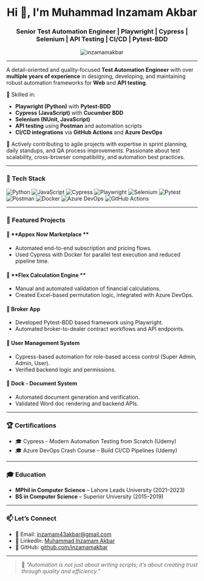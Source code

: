 <h1 align="center">Hi 👋, I'm Muhammad Inzamam Akbar</h1>
<h3 align="center">Senior Test Automation Engineer | Playwright | Cypress | Selenium | API Testing | CI/CD | Pytest-BDD</h3>

<p align="center">
  <img src="https://komarev.com/ghpvc/?username=inzamamakbar&label=Profile%20views&color=0e75b6&style=flat" alt="inzamamakbar" />
</p>

---

A detail-oriented and quality-focused **Test Automation Engineer** with over **multiple years of experience** in designing, developing, and maintaining robust automation frameworks for **Web** and **API testing**.

🔹 Skilled in:
- **Playwright (Python)** with **Pytest-BDD**
- **Cypress (JavaScript)** with **Cucumber BDD**
- **Selenium (NUnit, JavaScript)**
- **API testing** using **Postman** and automation scripts
- **CI/CD integrations** via **GitHub Actions** and **Azure DevOps**

🔹 Actively contributing to agile projects with expertise in sprint planning, daily standups, and QA process improvements. Passionate about test scalability, cross-browser compatibility, and automation best practices.

---

### 🧰 Tech Stack

![Python](https://img.shields.io/badge/-Python-3776AB?logo=python&logoColor=white)
![JavaScript](https://img.shields.io/badge/-JavaScript-F7DF1E?logo=javascript&logoColor=black)
![Cypress](https://img.shields.io/badge/-Cypress-17202C?logo=cypress&logoColor=white)
![Playwright](https://img.shields.io/badge/-Playwright-45ba7d?logo=playwright&logoColor=white)
![Selenium](https://img.shields.io/badge/-Selenium-43B02A?logo=selenium&logoColor=white)
![Pytest](https://img.shields.io/badge/-Pytest-0A9EDC?logo=pytest&logoColor=white)
![Postman](https://img.shields.io/badge/-Postman-FF6C37?logo=postman&logoColor=white)
![Docker](https://img.shields.io/badge/-Docker-2496ED?logo=docker&logoColor=white)
![Azure DevOps](https://img.shields.io/badge/-Azure%20DevOps-0078D7?logo=azuredevops&logoColor=white)
![GitHub Actions](https://img.shields.io/badge/-GitHub%20Actions-2088FF?logo=githubactions&logoColor=white)

---

### 🚀 Featured Projects

#### 🔹 **Appex Now Marketplace **  
- Automated end-to-end subscription and pricing flows.
- Used Cypress with Docker for parallel test execution and reduced pipeline time.

#### 🔹 **Flex Calculation Engine **  
- Manual and automated validation of financial calculations.
- Created Excel-based permutation logic, integrated with Azure DevOps.

#### 🔹 **Broker App**  
- Developed Pytest-BDD based framework using Playwright.
- Automated broker-to-dealer contract workflows and API endpoints.

#### 🔹 **User Management System**  
- Cypress-based automation for role-based access control (Super Admin, Admin, User).
- Verified backend logic and permissions.

#### 🔹 **Dock - Document System**  
- Automated document generation and verification.
- Validated Word doc rendering and backend APIs.

---

### 🏆 Certifications

- 🎓 Cypress - Modern Automation Testing from Scratch (Udemy)  
- 🎓 Azure DevOps Crash Course – Build CI/CD Pipelines (Udemy)

---

### 🎓 Education

- **MPhil in Computer Science** – Lahore Leads University (2021–2023)  
- **BS in Computer Science** – Superior University (2015–2019)

---

### 📫 Let’s Connect

- 📧 Email: [inzamam43akbar@gmail.com](mailto:inzamam43akbar@gmail.com)  
- 💼 LinkedIn: [Muhammad Inzamam Akbar](https://www.linkedin.com/in/muhammad-inzamam-akbar-bb56a4200/)  
- 🔗 GitHub: [github.com/inzamamakbar](https://github.com/inzamamakbar)

---

> 💬 *"Automation is not just about writing scripts; it’s about creating trust through quality and efficiency."*

